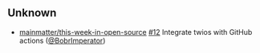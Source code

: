
## Unknown

- [mainmatter/this-week-in-open-source] [#12](https://github.com/mainmatter/this-week-in-open-source/pull/12) Integrate twios with GitHub actions ([@BobrImperator])

[@BobrImperator]: https://github.com/BobrImperator
[mainmatter/this-week-in-open-source]: https://github.com/mainmatter/this-week-in-open-source